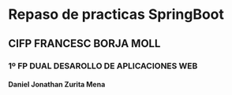 # Repaso de practicas SpringBoot
## CIFP FRANCESC BORJA MOLL
### 1º FP DUAL DESAROLLO DE APLICACIONES WEB
#### Daniel Jonathan Zurita Mena